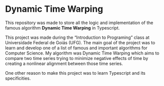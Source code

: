 # Dynamic Time Warping

This repository was made to store all the logic and implementation of the famous algorithm **Dynamic Time Warping** in Typescript.

This project was made during the “Introduction to Programing” class at Universidade Federal de Goiás (UFG). The main goal of the project was to learn and develop one of a list of famous and important algorithms for Computer Science. My algorithm was Dynamic Time Warping which aims to compare two time series trying to minimize negative effects of time by creating a nonlinear alignment between those time series.

One other reason to make this project was to learn Typescript and its specificities.
